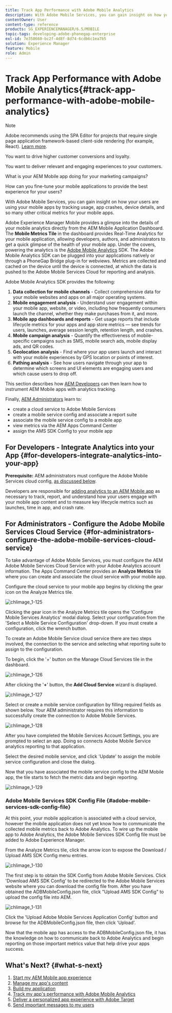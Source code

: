 ```yaml
---
title: Track App Performance with Adobe Mobile Analytics
description: With Adobe Mobile Services, you can gain insight on how your users are using your mobile apps by tracking usage, app crashes, device details, and so many other critical metrics for your mobile apps. Follow this page to learn more.
contentOwner: User
content-type: reference
products: SG_EXPERIENCEMANAGER/6.5/MOBILE
topic-tags: developing-adobe-phonegap-enterprise
exl-id: 7e358660-bc2f-4d8f-8d74-6cdb6c1ea7b5
solution: Experience Manager
feature: Mobile
role: Admin
---
```

# Track App Performance with Adobe Mobile Analytics{#track-app-performance-with-adobe-mobile-analytics}

>[!NOTE]
>
>Adobe recommends using the SPA Editor for projects that require single page application framework-based client-side rendering (for example, React). [Learn more](/help/sites-developing/spa-overview.md).

You want to drive higher customer conversions and loyalty.

You want to deliver relevant and engaging experiences to your customers.

What is your AEM Mobile app doing for your marketing campaigns?

How can you fine-tune your mobile applications to provide the best experience for your users?

With Adobe Mobile Services, you can gain insight on how your users are using your mobile apps by tracking usage, app crashes, device details, and so many other critical metrics for your mobile apps.

Adobe Experience Manager Mobile provides a glimpse into the details of your mobile analytics directly from the AEM Mobile Application Dashboard. The **Mobile Metrics Tile** in the dashboard provides Real-Time Analytics for your mobile application, allowing developers, authors, and administrators to get a quick glimpse of the health of your mobile app. Under the covers, powering the analytics is the [Adobe Mobile Analytics](https://business.adobe.com/products/analytics/mobile-marketing.html) SDK. The Adobe Mobile Analytics SDK can be plugged into your applications natively or through a PhoneGap Bridge plug-in for webviews. Metrics are collected and cached on the device until the device is connected, at which the data is pushed to the Adobe Mobile Services Cloud for reporting and analysis.

Adobe Mobile Analytics SDK provides the following:

1. **Data collection for mobile channels** - Collect comprehensive data for your mobile websites and apps on all major operating systems.
1. **Mobile engagement analysis** - Understand user engagement within your mobile app, website, or video, including how frequently consumers launch the channel, whether they make purchases from it, and more.
1. **Mobile app dashboards and reports** - Get usage reports that include lifecycle metrics for your apps and app store metrics — see trends for users, launches, average session length, retention length, and crashes.
1. **Mobile campaign analysis** - Quantify the effectiveness of mobile-specific campaigns such as SMS, mobile search ads, mobile display ads, and QR codes.
1. **Geolocation analysis** - Find where your app users launch and interact with your mobile experiences by GPS location or points of interest.
1. **Pathing analysis** - See how users navigate through your app to determine which screens and UI elements are engaging users and which cause users to drop off.

This section describes how [AEM Developers](#developers) can then learn how to instrument AEM Mobile apps with analytics tracking.

Finally, [AEM Administrators](#administrators) learn to:

* create a cloud service to Adobe Mobile Services
* create a mobile service config and associate a report suite
* associate the mobile service config to a mobile app
* view metrics via the AEM Apps Command Center
* assign the AMS SDK Config to your mobile app

## For Developers - Integrate Analytics into your App {#for-developers-integrate-analytics-into-your-app}

**Prerequisite:** AEM administrators must configure the Adobe Mobile Services cloud config, [as discussed below](#amscloudserviceconfig).

Developers are responsible for [adding analytics to an AEM Mobile app](/help/mobile/phonegap-add-analytics-to-apps.md) as necessary to track, report, and understand how your users engage with your mobile app content and to measure key lifecycle metrics such as launches, time in app, and crash rate.

## For Administrators - Configure the Adobe Mobile Services Cloud Service {#for-administrators-configure-the-adobe-mobile-services-cloud-service}

To take advantage of Adobe Mobile Services, you must configure the AEM Adobe Mobile Services Cloud Service with your Adobe Analytics account information. The Apps Command Center provides an **Analyze Metrics** tile where you can create and associate the cloud service with your mobile app.

Configure the cloud service to your mobile app begins by clicking the gear icon on the Analyze Metrics tile.

![chlimage_1-125](assets/chlimage_1-125.png)

Clicking the gear icon in the Analyze Metrics tile opens the 'Configure Mobile Services Analytics' modal dialog. Select your configuration from the 'Select a Mobile Service Configuration' drop-down. If you must create a configuration, click the wrench button.

To create an Adobe Mobile Service cloud service there are two steps involved, the connection to the service and selecting what reporting suite to assign to the configuration.

To begin, click the '+' button on the Manage Cloud Services tile in the dashboard.

![chlimage_1-126](assets/chlimage_1-126.png)

After clicking the '**+**' button, the **Add Cloud Service** wizard is displayed.

![chlimage_1-127](assets/chlimage_1-127.png)

Select or create a mobile service configuration by filling required fields as shown below. Your AEM administrator requires this information to successfully create the connection to Adobe Mobile Services.

![chlimage_1-128](assets/chlimage_1-128.png)

After you have completed the Mobile Services Account Settings, you are prompted to select an app. Doing so connects Adobe Mobile Service analytics reporting to that application.

Select the desired mobile service, and click 'Update' to assign the mobile service configuration and close the dialog.

Now that you have associated the mobile service config to the AEM Mobile app, the tile starts to fetch the metric data and begin reporting.

![chlimage_1-129](assets/chlimage_1-129.png)

### Adobe Mobile Services SDK Config File {#adobe-mobile-services-sdk-config-file}

At this point, your mobile application is associated with a cloud service, however the mobile application does not yet know how to communicate the collected mobile metrics back to Adobe Analytics. To wire up the mobile app to Adobe Analytics, the Adobe Mobile Services SDK Config file must be added to Adobe Experience Manager.

From the Analyze Metrics tile, click the arrow icon to expose the Download / Upload AMS SDK Config menu entries.

![chlimage_1-130](assets/chlimage_1-130.png)

The first step is to obtain the SDK Config from Adobe Mobile Services. Click 'Download AMS SDK Config' to be redirected to the Adobe Mobile Services website where you can download the config file from. After you have obtained the ADBMobileConfig.json file, click "Upload AMS SDK Config" to upload the config file into AEM.

![chlimage_1-131](assets/chlimage_1-131.png)

Click the 'Upload Adobe Mobile Services Application Config' button and browse for the ADBMobileConfig.json file, then click 'Upload'.

Now that the mobile app has access to the ADBMobileConfig.json file, it has the knowledge on how to communicate back to Adobe Analytics and begin reporting on those important metrics value that help drive your apps success.

## What's Next? {#what-s-next}

1. [Start my AEM Mobile app experience](/help/mobile/starting-aem-phonegap-app.md)
1. [Manage my app's content](/help/mobile/phonegap-manage-app-content.md)
1. [Build my application](/help/mobile/building-app-mobile-phonegap.md)
1. [Track my app's performance with Adobe Mobile Analytics](/help/mobile/phonegap-intro-to-app-analytics.md)
1. [Deliver a personalized app experience with Adobe Target](/help/mobile/phonegap-aem-mobile-content-personalization.md)
1. [Send important messages to my users](/help/mobile/phonegap-push-notifications.md)

